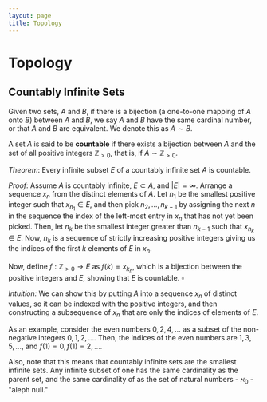 ```yaml
---
layout: page
title: Topology
---
```


# Topology

## Countably Infinite Sets

Given two sets, $A$ and $B$, if there is a bijection (a one-to-one mapping of $A$ onto $B$) between $A$ and $B$, we say $A$ and $B$ have the same cardinal number, or that $A$ and $B$ are equivalent. We denote this as $A \sim B$.

A set $A$ is said to be **countable** if there exists a bijection between $A$ and the set of all positive integers $\mathbb{Z}_{>0}$, that is, if $A \sim \mathbb{Z}_{>0}.$

*Theorem*: Every infinite subset $E$ of a countably infinite set $A$ is countable.

*Proof*: Assume $A$ is countably infinite, $E \subset A,$ and $|E| = \infty.$ Arrange a sequence ${x_n}$ from the distinct elements of $A$. Let $n_1$ be the smallest positive integer such that $x_{n_1} \in E,$ and then pick $n_2, \dots, n_{k-1}$ by assigning the next $n$ in the sequence the index of the left-most entry in ${x_n}$ that has not yet been picked. Then, let $n_k$ be the smallest integer greater than $n_{k-1}$ such that $x_{n_k} \in E.$ Now, ${n_k}$ is a sequence of strictly increasing positive integers giving us the indices of the first $k$ elements of $E$ in ${x_n}.$

Now, define $f : \mathbb{Z}_{>0} \to E$ as $f(k) = {x_{k_n}}$, which is a bijection between the positive integers and $E$, showing that $E$ is countable. $\square$

*Intuition:* We can show this by putting $A$ into a sequence ${x_n}$ of distinct values, so it can be indexed with the positive integers, and then constructing a subsequence of ${x_n}$ that are only the indices of elements of $E.$

As an example, consider the even numbers ${0, 2, 4, \dots}$ as a subset of the non-negative integers ${0, 1, 2, \dots}.$ Then, the indices of the even numbers are ${1, 3, 5, \dots},$ and $f(1) = 0, f(1) = 2, \dots.$

Also, note that this means that countably infinite sets are the smallest infinite sets. Any infinite subset of one has the same cardinality as the parent set, and the same cardinality of as the set of natural numbers - $\aleph_0$ - "aleph null."
